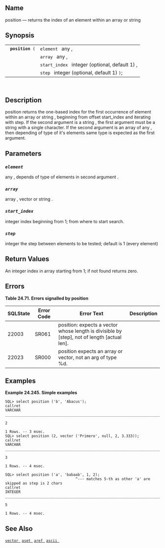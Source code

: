 <div>

<div>

</div>

<div>

## Name

position — returns the index of an element within an array or string

</div>

<div>

## Synopsis

<div>

|                       |                                                |
|-----------------------|------------------------------------------------|
| ` `**`position`**` (` | `element ` any ,                               |
|                       | `array ` any ,                                 |
|                       | `start_index ` integer (optional, default 1) , |
|                       | `step ` integer (optional, default 1) `)`;     |

<div>

 

</div>

</div>

</div>

<div>

## Description

position returns the one-based index for the first occurrence of element
within an <span class="type">array</span> or
<span class="type">string</span> , beginning from offset start_index and
iterating with step. If the second argument is a
<span class="type">string</span> , the first argument must be a string
with a single character. If the second argument is an array of
<span class="type">any</span> , then depending of type of it's elements
same type is expected as the first argument.

</div>

<div>

## Parameters

<div>

### *`element `*

<span class="type">any </span> , <span class="type">depends of type of
elements in second argument </span> .

</div>

<div>

### *`array `*

<span class="type">array </span> , <span class="type">vector </span> or
<span class="type">string </span> .

</div>

<div>

### *`start_index `*

<span class="type">integer </span> index beginning from 1; from where to
start search.

</div>

<div>

### *`step `*

<span class="type">integer </span> the step between elements to be
tested; default is 1 (every element)

</div>

</div>

<div>

## Return Values

An <span class="type">integer </span> index in array starting from 1; if
not found returns zero.

</div>

<div>

## Errors

<div>

**Table 24.71. Errors signalled by position**

<div>

| SQLState                              | Error Code                            | Error Text                                                                                                                      | Description |
|---------------------------------------|---------------------------------------|---------------------------------------------------------------------------------------------------------------------------------|-------------|
| <span class="errorcode">22003 </span> | <span class="errorcode">SR061 </span> | <span class="errortext">position: expects a vector whose length is divisible by \[step\], not of length \[actual len\]. </span> |             |
| <span class="errorcode">22023 </span> | <span class="errorcode">SR000 </span> | <span class="errortext">position expects an array or vector, not an arg of type %d. </span>                                     |             |

</div>

</div>

  

</div>

<div>

## Examples

<div>

**Example 24.245. Simple examples**

<div>

``` screen
SQL> select position ('b', 'Abacus');
callret
VARCHAR
_______________________________________________________________________________

2

1 Rows. -- 3 msec.
SQL> select position (2, vector ('Primero', null, 2, 3.333));
callret
VARCHAR
_______________________________________________________________________________

3

1 Rows. -- 4 msec.

SQL> select position ('a', 'babaab', 1, 2);
                                ^--- matches 5-th as other 'a' are skipped as step is 2 chars
callret
INTEGER
_______________________________________________________________________________

5

1 Rows. -- 4 msec.
```

</div>

</div>

  

</div>

<div>

## See Also

<a href="fn_vector.html" class="link" title="vector"><code
class="function">vector </code></a>
<a href="fn_aset.html" class="link" title="aset"><code
class="function">aset </code></a>
<a href="fn_aref.html" class="link" title="aref"><code
class="function">aref </code></a>
<a href="fn_ascii.html" class="link" title="ascii"><code
class="function">ascii </code></a>

</div>

</div>
